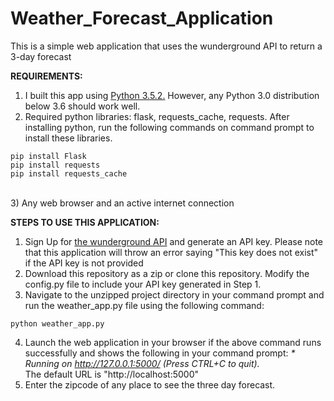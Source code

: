 # Weather_Forecast_Application
This is a simple web application that uses the wunderground API to return a 3-day forecast

<b>REQUIREMENTS:</b><br>
1) I built this app using <a href="https://www.python.org/downloads/release/python-352/">Python 3.5.2.</a> However, any Python 3.0 distribution below 3.6 should work well.<br>
2) Required python libraries: flask, requests_cache, requests. After installing python, run the following commands on command prompt to install these libraries.<br>
```
pip install Flask
pip install requests
pip install requests_cache
```
<br>
3) Any web browser and an active internet connection

<b>STEPS TO USE THIS APPLICATION:</b><br>
1) Sign Up for <a href="https://www.wunderground.com/weather/api/d/docs">the wunderground API</a> and generate an API key. Please note that this application will throw an error saying "This key does not exist" if the API key is not provided <br>
2) Download this repository as a zip or clone this repository. Modify the config.py file to include your API key generated in Step 1.<br>
3) Navigate to the unzipped project directory in your command prompt and run the weather_app.py file using the following command:<br>
```
python weather_app.py
```
4) Launch the web application in your browser if the above command runs successfully and shows the following in your command prompt:
 <i>* Running on http://127.0.0.1:5000/ (Press CTRL+C to quit).</i> <br>
 The default URL is "http://localhost:5000" <br>
5) Enter the zipcode of any place to see the three day forecast. <br>

